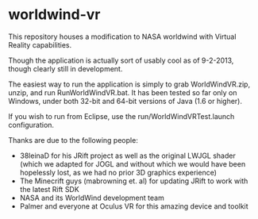 worldwind-vr
============

This repository houses a modification to NASA worldwind with Virtual Reality capabilities.

Though the application is actually sort of usably cool as of 9-2-2013, though clearly still in development.

The easiest way to run the application is simply to grab WorldWindVR.zip, unzip, and run RunWorldWindVR.bat.  It 
has been tested so far only on Windows, under both 32-bit and 64-bit versions of Java (1.6 or higher).

If you wish to run from Eclipse, use the run/WorldWindVRTest.launch configuration.

Thanks are due to the following people:

 - 38leinaD for his JRift project as well as the original LWJGL shader (which we adapted for JOGL
   and without which we would have been hopelessly lost, as we had no prior 3D graphics experience)
 - The Minecrift guys (mabrowning et. al) for updating JRift to work with the latest Rift SDK
 - NASA and its WorldWind development team
 - Palmer and everyone at Oculus VR for this amazing device and toolkit
 